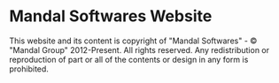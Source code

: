 # Mandal Softwares Website
This website and its content is copyright of "Mandal Softwares" - © "Mandal Group" 2012-Present. All rights reserved.  Any redistribution or reproduction of part or all of the contents or design in any form is prohibited.

